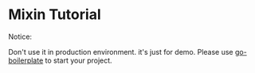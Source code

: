 # Mixin Tutorial

Notice: 

Don't use it in production environment. it's just for demo. Please use [go-boilerplate](https://github.com/lyricat/go-boilerplate) to start your project.

